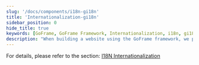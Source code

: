 ```yaml
---
slug: '/docs/components/i18n-gi18n'
title: 'Internationalization-gi18n'
sidebar_position: 0
hide_title: true
keywords: [GoFrame, GoFrame Framework, Internationalization, i18n, gi18n, Multilingual Support, Web Development, Framework, Software Localization, Open Source]
description: "When building a website using the GoFrame framework, we provide a powerful internationalization support module, gi18n, designed to simplify the implementation of multilingual web applications. In this way, developers can more efficiently meet the language needs of global users, enhancing user experience and product acceptability."
---
```


For details, please refer to the section: [I18N Internationalization](../../核心组件/I18N国际化/I18N国际化.md)